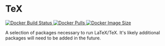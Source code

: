 # TeX

[
![Docker Build Status](https://img.shields.io/docker/cloud/build/dimo414/tex)
![Docker Pulls](https://img.shields.io/docker/pulls/dimo414/tex)
![Docker Image Size](https://img.shields.io/docker/image-size/dimo414/tex)
](https://hub.docker.com/r/dimo414/tex)

A selection of packages necessary to run LaTeX/TeX. It's likely additional packages will need to
be added in the future.
